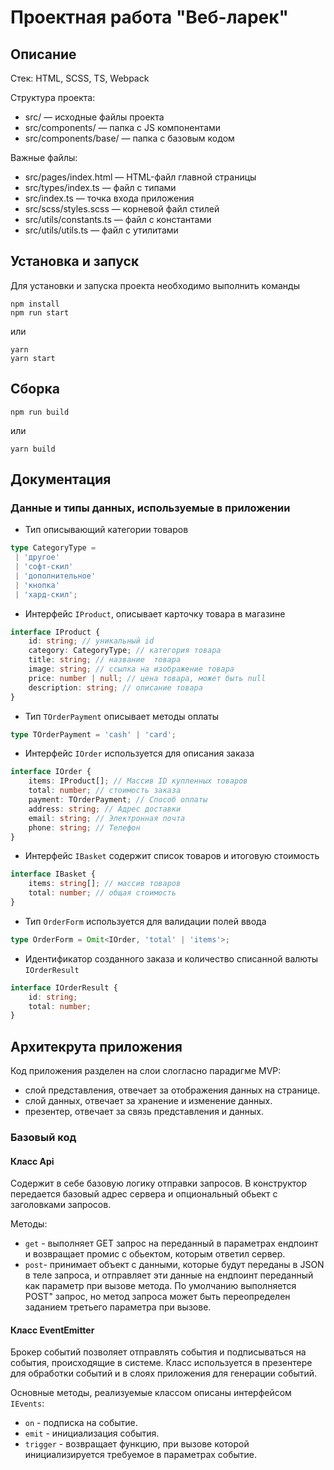 # Проектная работа "Веб-ларек"

## Описание

Стек: HTML, SCSS, TS, Webpack

Структура проекта:

- src/ — исходные файлы проекта
- src/components/ — папка с JS компонентами
- src/components/base/ — папка с базовым кодом

Важные файлы:

- src/pages/index.html — HTML-файл главной страницы
- src/types/index.ts — файл с типами
- src/index.ts — точка входа приложения
- src/scss/styles.scss — корневой файл стилей
- src/utils/constants.ts — файл с константами
- src/utils/utils.ts — файл с утилитами

## Установка и запуск

Для установки и запуска проекта необходимо выполнить команды

```
npm install
npm run start
```

или

```
yarn
yarn start
```

## Сборка

```
npm run build
```

или

```
yarn build
```

## Документация

### Данные и типы данных, используемые в приложении

+ Тип описывающий категории товаров
```typescript
type CategoryType =
 | 'другое'
 | 'софт-скил'
 | 'дополнительное'
 | 'кнопка'
 | 'хард-скил';
```

- Интерфейс `IProduct`, описывает карточку товара в магазине
```typescript
interface IProduct {
	id: string; // уникальный id
	category: CategoryType; // категория товара
	title: string; // название  товара
	image: string; // ссылка на изображение товара
	price: number | null; // цена товара, может быть null
	description: string; // описание товара
}
```

- Тип `TOrderPayment` описывает методы оплаты

```typescript
type TOrderPayment = 'cash' | 'card';
```

- Интерфейс `IOrder` используется для описания заказа

```typescript
interface IOrder {
	items: IProduct[]; // Массив ID купленных товаров
	total: number; // стоимость заказа
	payment: TOrderPayment; // Способ оплаты
	address: string; // Адрес доставки
	email: string; // Электронная почта
	phone: string; // Телефон
}
```

- Интерфейс `IBasket` содержит список товаров и итоговую стоимость

```typescript
interface IBasket {
	items: string[]; // массив товаров 
	total: number; // общая стоимость
}
```

- Тип `OrderForm` используется для валидации полей ввода

```typescript
type OrderForm = Omit<IOrder, 'total' | 'items'>;
```

- Идентификатор созданного заказа и количество списанной валюты `IOrderResult`

```typescript
interface IOrderResult {
	id: string;
	total: number;
}
```

## Архитекрута приложения

Код приложения разделен на слои слогласно парадигме MVP:

- слой представления, отвечает за отображения данных на странице.
- слой данных, отвечает за хранение и изменение данных.
- презентер, отвечает за связь представления и данных.

### Базовый код

#### Класс Api
Содержит в себе базовую логику отправки запросов. В конструктор передается базовый адрес сервера и опциональный обьект с заголовками запросов.

Методы:
- `get` - выполняет GET запрос на переданный в параметрах ендпоинт и возвращает промис с обьектом, которым ответил сервер.
- `post`- принимает объект с данными, которые будут переданы в JSON в теле запроса, и
  отправляет эти данные на ендпоинт переданный как параметр при вызове метода. По умолчанию
  выполняется POST" запрос, но метод запроса может быть переопределен заданием третьего
  параметра при вызове.

#### Класс EventEmitter
Брокер событий позволяет отправлять события и подписываться на события, происходящие в
системе. Класс используется в презентере для обработки событий и в слоях приложения для
генерации событий.

Основные методы, реализуемые классом описаны интерфейсом `IEvents`:

- `on` - подписка на событие.
- `emit` - инициализация события.
- `trigger` - возвращает функцию, при вызове которой инициализируется требуемое в параметрах событие.









































































<!--
###  Модели данных
 (Это Классы, которые будут отвечать за хранение данных)

Класс WebLarekAPI
Класс Component
Класс View


Компоненты представления
Basket
Form
Modal
Page
Card
Order
Contacts
Success
AppData






### Описание событий -->
